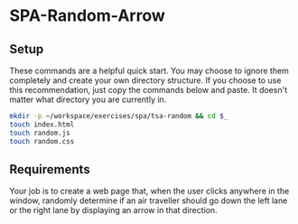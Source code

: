 # SPA-Random-Arrow
## Setup

These commands are a helpful quick start. You may choose to ignore them completely and create your own directory structure. If you choose to use this recommendation, just copy the commands below and paste. It doesn't matter what directory you are currently in.

```bash
mkdir -p ~/workspace/exercises/spa/tsa-random && cd $_
touch index.html
touch random.js
touch random.css
```

## Requirements

Your job is to create a web page that, when the user clicks anywhere in the window, randomly determine if an air traveller should go down the left lane or the right lane by displaying an arrow in that direction.
